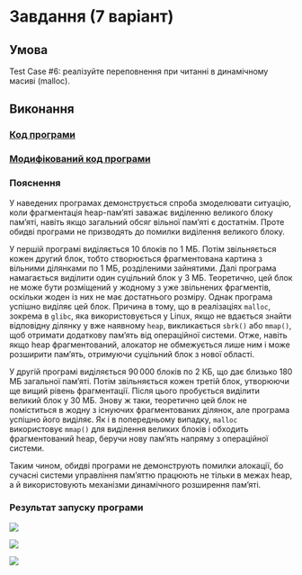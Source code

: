 # Завдання (7 варіант)

## Умова

Test Case #6: реалізуйте переповнення при читанні в динамічному масиві (malloc).

## Виконання

### [Код програми](task_1/task_1.c) 

### [Модифікований код програми](task_2/task_2.c) 

### Пояснення

У наведених програмах демонструється спроба змоделювати ситуацію, коли фрагментація heap-пам’яті заважає виділенню великого блоку пам’яті, навіть якщо загальний обсяг вільної пам’яті є достатнім. Проте обидві програми не призводять до помилки виділення великого блоку.

У першій програмі виділяється 10 блоків по 1 МБ. Потім звільняється кожен другий блок, тобто створюється фрагментована картина з вільними ділянками по 1 МБ, розділеними зайнятими. Далі програма намагається виділити один суцільний блок у 3 МБ. Теоретично, цей блок не може бути розміщений у жодному з уже звільнених фрагментів, оскільки жоден із них не має достатнього розміру. Однак програма успішно виділяє цей блок. Причина в тому, що в реалізаціях `malloc`, зокрема в `glibc`, яка використовується у Linux, якщо не вдається знайти відповідну ділянку у вже наявному `heap`, викликається `sbrk()` або `mmap()`, щоб отримати додаткову пам’ять від операційної системи. Отже, навіть якщо heap фрагментований, алокатор не обмежується лише ним і може розширити пам’ять, отримуючи суцільний блок з нової області.

У другій програмі виділяється 90 000 блоків по 2 КБ, що дає близько 180 МБ загальної пам’яті. Потім звільняється кожен третій блок, утворюючи ще вищий рівень фрагментації. Після цього пробується виділити великий блок у 30 МБ. Знову ж таки, теоретично цей блок не поміститься в жодну з існуючих фрагментованих ділянок, але програма успішно його виділяє. Як і в попередньому випадку, `malloc` використовує `mmap()` для виділення великих блоків і обходить фрагментований heap, беручи нову пам’ять напряму з операційної системи.

Таким чином, обидві програми не демонструють помилки алокації, бо сучасні системи управління пам’яттю працюють не тільки в межах heap, а й використовують механізми динамічного розширення пам’яті.

### Результат запуску програми

![](task1_2/task1_2.png)

![](task1_3/task1_3.png)

![](task1_6/task1_6.png)

